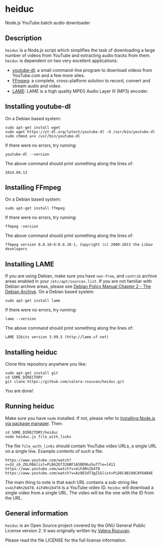 heiduc
======

Node.js YouTube batch audio downloader

Description
-----------

`heiduc` is a Node.js script which simplifies the task of
downloading a large number of videos from YouTube and extracting
audio tracks from them. `heiduc` is dependent on two very excellent
applications:

- [youtube-dl](http://rg3.github.io/youtube-dl): a small command-line
program to download videos from YouTube.com and a few more sites.
- [FFmpeg](http://www.ffmpeg.org): a complete, cross-platform solution
to record, convert and stream audio and video.
- [LAME](http://lame.sourceforge.net): LAME is a high quality MPEG
Audio Layer III (MP3) encoder.

Installing youtube-dl
---------------------

On a Debian based system:

    sudo apt-get install wget
    sudo wget https://yt-dl.org/latest/youtube-dl -O /usr/bin/youtube-dl
    sudo chmod a+x /usr/bin/youtube-dl

If there were no errors, try running:

    youtube-dl --version

The above command should print something along the lines of:

    2014.04.13

Installing FFmpeg
-----------------

On a Debian based system:

    sudo apt-get install ffmpeg

If there were no errors, try running:

    ffmpeg -version

The above command should print something along the lines of:

    ffmpeg version 0.8.10-6:0.8.10-1, Copyright (c) 2000-2013 the Libav developers

Installing LAME
---------------

If you are using Debian, make sure you have `non-free`, and `contrib`
archive areas enabled in your `/etc/apt/sources.list`. If you are not
familiar with Debian archive areas, please see
[Debian Policy Manual Chapter 2 - The Debian Archive](https://www.debian.org/doc/debian-policy/ch-archive.html). On a Debian based system:

    sudo apt-get install lame

If there were no errors, try running:

    lame --version

The above command should print something along the lines of:

    LAME 32bits version 3.99.5 (http://lame.sf.net)

Installing heiduc
-----------------

Clone this repository anywhere you like:

    sudo apt-get install git
    cd SOME_DIRECTORY
    git clone https://github.com/valera-rozuvan/heiduc.git

You are done!

Running heiduc
--------------

Make sure you have `node` installed. If not, please refer to
[Installing Node.js via package manager](https://github.com/joyent/node/wiki/Installing-Node.js-via-package-manager). Then:

    cd SOME_DIRECTORY/heiduc
    node heiduc.js file_with_links

The file `file_with_links` should contain YouTube video URLs, a single
URL on a single line. Example contents of such a file:

    https://www.youtube.com/watch?v=1U_sb_Z6LR0&list=PLB62D7326BF1A5BD9&shuffle=1411
    https://www.youtube.com/watch?v=4iF4Rn2b4T8
    https://www.youtube.com/watch?v=Az8ESdT3gZI&list=PLD8C4B198C8F6AB4E

The main thing to note is that each URL contains a sub-string like
`v=4iF4Rn2b4T8`. `4iF4Rn2b4T8` is a YouTube video ID. `heiduc` will download
a single video from a single URL. The video will be the one with the ID from
the URL.

General information
-------------------

`heiduc` is an Open Source project covered by the GNU General Public
License version 2. It was originally written by
<a href="http://valera.rozuvan.net/">Valera Rozuvan</a>.

Please read the file LICENSE for the full license information.
